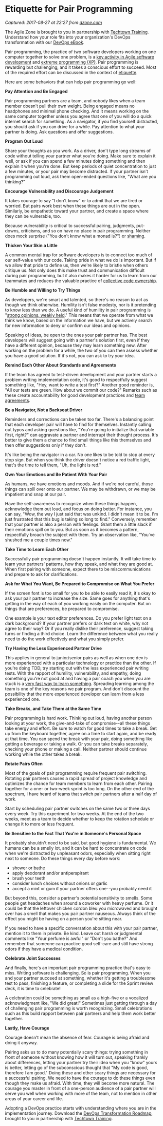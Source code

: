# Etiquette for Pair Programming

_Captured: 2017-08-27 at 22:27 from [dzone.com](https://dzone.com/articles/etiquette-for-pair-programming?edition=320392&utm_source=Daily%20Digest&utm_medium=email&utm_campaign=Daily%20Digest%202017-08-27)_

The Agile Zone is brought to you in partnership with [Techtown Training](https://dzone.com/go?i=151022&u=http%3A%2F%2Fwww.techtowntraining.com%2F). Understand how your role fits into your organization's DevOps transformation with our [DevOps eBook](https://dzone.com/go?i=151022&u=http%3A%2F%2Fpages.aspeinc.com%2Fdevops-enterprise-ebook.html%3Futm_source%3Ddzone%26utm_medium%3Dfooter%26utm_campaign%3Ddevebook).

Pair programming, the practice of two software developers working on one computer together to solve one problem, is a [key activity in Agile software development](https://www.scrumalliance.org/community/articles/2012/july/doing-agile-with-pairing) and [extreme programming (XP)](http://www.extremeprogramming.org/rules/pair.html). Pair programming is rewarding but challenging, and it takes a conscious effort to succeed. Most of the required effort can be discussed in the context of [etiquette](http://www.dictionary.com/browse/etiquette).

Here are some behaviors that can help pair programming go well:

**Pay Attention and Be Engaged**

Pair programming partners are a team, and nobody likes when a team member doesn't pull their own weight. Being engaged means no headphones and minimal phone checking. And it means working on the same computer together unless you agree that one of you will do a quick internet search for something. As a navigator, if you find yourself distracted, you should ask if you can drive for a while. Pay attention to what your partner is doing. Ask questions and offer suggestions.

**Program Out Loud**

Share your thoughts as you work. As a driver, don't type long streams of code without telling your partner what you're doing. Make sure to explain it well, or ask if you can spend a few minutes doing something and then explain it when you're done. But keep periods of quiet concentration to just a few minutes, or your pair may become distracted. If your partner isn't programming out loud, ask them open-ended questions like, "What are you thinking?"

**Encourage Vulnerability and Discourage Judgement**

It takes courage to say "I don't know" or to admit that we are tired or worried. But pairs work best when these things are out in the open. Similarly, be empathetic toward your partner, and create a space where they can be vulnerable, too.

Because vulnerability is critical to successful pairing, judgments, put-downs, criticisms, and so on have no place in pair programming. Neither does mock surprise ("You don't know what a monad is?") or [shaming](https://dev.to/pavsaund/rituals-of-shaming-in-the-software-industry).

**Thicken Your Skin a Little**

A common mental trap for software developers is to connect too much of our self-value with our code. Taking pride in what we do is important. But if we allow that pride to define us, then we're likely to bristle when others critique us. Not only does this make trust and communication difficult during pair programming, but it also makes it harder for us to learn from our teammates and reduces the valuable practice of [collective code ownership](https://www.agilealliance.org/glossary/collective-ownership/).

**Be Humble and Willing to Try Things**

As developers, we're smart and talented, so there's no reason to act as though we think otherwise. Humility isn't false modesty, nor is it pretending to know less than we do. A useful kind of humility in pair programming is "[strong opinions, weakly held](http://www.saffo.com/02008/07/26/strong-opinions-weakly-held/)." This means that we operate from what we think we know, based on the information we have, but we actively search for new information to deny or confirm our ideas and opinions.

Speaking of ideas, be open to the ones your pair partner has. The best developers will suggest going with a partner's solution first, even if they have a different opinion, because they may learn something new. After working on the problem for a while, the two of you can then assess whether you have a good solution. If it's not, you can ask to try your idea.

**Remind Each Other About Standards and Agreements**

If the team has agreed to test-driven development and your partner starts a problem writing implementation code, it's good to respectfully suggest something like, "Hey, want to write a test first?" Another good reminder is, "All our tests are green. How about we commit our code?" Remarks such as these create accountability for good development practices and [team agreements](https://www.scrumalliance.org/community/articles/2015/march/how-to-create-agile-team-working-agreements).

**Be a Navigator, Not a Backseat Driver**

Reminders and corrections can be taken too far. There's a balancing point that each developer pair will have to find for themselves. Instantly calling out typos and asking questions like, "You're going to initialize that variable first, right?" can aggravate a partner and interrupt their thought process. It's better to give them a chance to find small things like this themselves and then offer suggestions only if they don't.

It's like being the navigator in a car. No one likes to be told to stop at every stop sign. But when you think the driver doesn't notice a red traffic light, that's the time to tell them, "Uh, the light is red."

**Own Your Emotions and Be Patient With Your Pair**

As humans, we have emotions and moods. And if we're not careful, those things can spill over onto our partner. We may be withdrawn, or we may be impatient and snap at our pair.

Have the self-awareness to recognize when these things happen, acknowledge them out loud, and focus on doing better. For instance, you can say, "Wow, the way I just said that was unkind. I didn't mean it to be. I'm just frustrated that this bug is taking so long to find." Conversely, remember that your partner is also a person with feelings. Grant them a little slack if their emotions spill on to you. But as soon as it becomes a pattern, respectfully broach the subject with them. Try an observation like, "You've shushed me a couple times now."

**Take Time to Learn Each Other**

Successfully pair programming doesn't happen instantly. It will take time to learn your partners' patterns, how they speak, and what they are good at. When first pairing with someone, expect there to be miscommunications and prepare to ask for clarifications.

**Ask for What You Want, Be Prepared to Compromise on What You Prefer**

If the screen font is too small for you to be able to easily read it, it's okay to ask your pair partner to increase the size. Same goes for anything that's getting in the way of each of you working easily on the computer. But on things that are preferences, be prepared to compromise.

One example is your text editor preferences. Do you prefer light text on a dark background? If your partner prefers or dark text on white, why not agree to their way? Or if you really dislike their preference, suggest taking turns or finding a third choice. Learn the difference between what you really need to do the work effectively and what you simply prefer.

**Try Having the Less Experienced Partner Drive**

This applies in general to junior/senior pairs as well as when one dev is more experienced with a particular technology or practice than the other. If you're doing TDD, try starting out with the less experienced pair writing tests. With the rapport of humility, vulnerability, and empathy, doing something you're not good at and having a pair coach you when you are stuck is a [very fast way to learn something](http://ronjeffries.com/xprog/articles/pairing/). Spreading learning among the team is one of the key reasons we pair program. And don't discount the possibility that the more experienced developer can learn from a less experienced one.

**Take Breaks, and Take Them at the Same Time**

Pair programming is hard work. Thinking out loud, having another person looking at your work, the give-and-take of compromise--all these things take energy and effort. Be sure to watch for good times to take a break. Get up from the keyboard together, agree on a time to start again, and be ready at that time. You can spend the break with your pair, doing something like getting a beverage or taking a walk. Or you can take breaks separately, checking your phone or making a call. Neither partner should continue working while the other takes a break.

**Rotate Pairs Often**

Most of the goals of pair programming require frequent pair switching. Rotating pair partners causes a rapid spread of project knowledge and optimizes the chance for team members to learn from each other. Pairing together for a one- or two-week sprint is too long. On the other end of the spectrum, I have heard of teams that switch pair partners after a half day of work.

Start by scheduling pair partner switches on the same two or three days every week. Try this experiment for two weeks. At the end of the two weeks, meet as a team to decide whether to keep the rotation schedule or change it to more or less frequent.

**Be Sensitive to the Fact That You're in Someone's Personal Space**

It probably shouldn't need to be said, but good hygiene is fundamental. We humans can be a smelly lot, and it can be hard to concentrate on code when we're distracted by unpleasant odors, especially when sitting right next to someone. Do these things every day before work:

  * shower or bathe
  * apply deodorant and/or antiperspirant
  * brush your teeth
  * consider lunch choices without onions or garlic
  * accept a mint or gum if your partner offers one--you probably need it

But beyond this, consider a partner's potential sensitivity to smells. Some people get headaches when around a coworker with heavy perfume. Or it could be that the leftover chicken cordon bleu you microwaved and brought over has a smell that makes you pair partner nauseous. Always think of the effect you might be having on a person you're sitting near.

If you need to have a specific conversation about this with your pair partner, mention it to them in private. Be kind. Leave out harsh or judgmental comments like "Your perfume is awful" or "Don't you bathe?" And remember that someone can practice good self-care and still have strong odors if they have a medical condition.

**Celebrate Joint Successes**

And finally, here's an important pair programming practice that's easy to miss. Writing software is challenging. So is pair programming. When you and your partner succeed at something, whether it's getting a troublesome test to pass, finishing a feature, or completing a slide for the Sprint review deck, it is time to celebrate!

A celebration could be something as small as a high-five or a vocalized acknowledgment like, "We did great!" Sometimes just getting through a day of challenging pair programming is worth recognizing. Small celebrations such as this build rapport between pair partners and help them work better together.

**Lastly, Have Courage**

Courage doesn't mean the absence of fear. Courage is being afraid and doing it anyway.

Pairing asks us to do many potentially scary things: trying something in front of someone without knowing how it will turn out, speaking frankly about differences, letting your partner try their idea when you "know" yours is better, letting go of the subconscious thought that "My code is good, therefore I am good." Doing these and other scary things are necessary for a successful pairing. We need to have the courage to do these things even though they make us afraid. With time, they will become more natural. The courage you master in front of a one-person audience of a pair partner will serve you well when working with more of the team, not to mention in other areas of your career and life.

Adopting a DevOps practice starts with understanding where you are in the implementation journey. Download the [DevOps Transformation Roadmap](https://dzone.com/go?i=151021&u=http%3A%2F%2Fpages.techtowntraining.com%2FDevOpsRoadmapDzone_DevOpsTransformationRoadmap.html%3Futm_source%3Ddzone%26utm_medium%3Dheader%26utm_campaign%3Ddevops-transformation), brought to you in partnership with [Techtown Training](https://dzone.com/go?i=151021&u=http%3A%2F%2Fwww.techtowntraining.com%2F).
